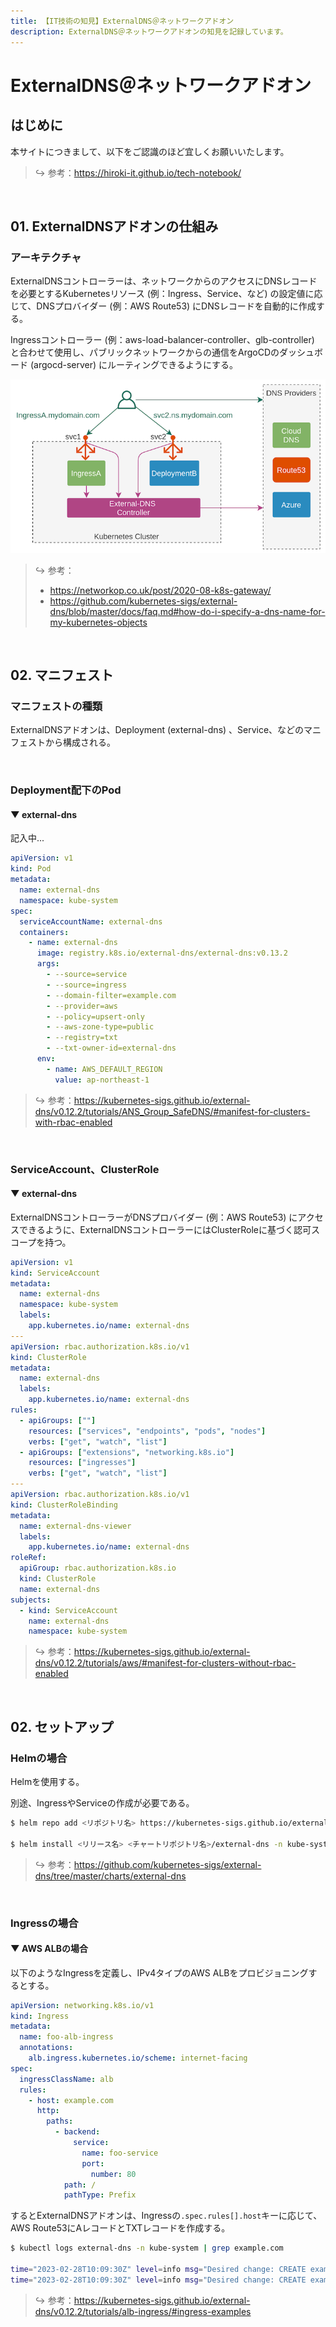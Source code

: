 ```yaml
---
title: 【IT技術の知見】ExternalDNS＠ネットワークアドオン
description: ExternalDNS＠ネットワークアドオンの知見を記録しています。
---
```


# ExternalDNS＠ネットワークアドオン

## はじめに

本サイトにつきまして、以下をご認識のほど宜しくお願いいたします。

> ↪️ 参考：https://hiroki-it.github.io/tech-notebook/

<br>

## 01. ExternalDNSアドオンの仕組み

### アーキテクチャ

ExternalDNSコントローラーは、ネットワークからのアクセスにDNSレコードを必要とするKubernetesリソース (例：Ingress、Service、など) の設定値に応じて、DNSプロバイダー (例：AWS Route53) にDNSレコードを自動的に作成する。

Ingressコントローラー (例：aws-load-balancer-controller、glb-controller) と合わせて使用し、パブリックネットワークからの通信をArgoCDのダッシュボード (argocd-server) にルーティングできるようにする。

![external-dns_architecture.png](https://raw.githubusercontent.com/hiroki-it/tech-notebook-images/master/images/external-dns_architecture.png)

> ↪️ 参考：
>
> - https://networkop.co.uk/post/2020-08-k8s-gateway/
> - https://github.com/kubernetes-sigs/external-dns/blob/master/docs/faq.md#how-do-i-specify-a-dns-name-for-my-kubernetes-objects

<br>

## 02. マニフェスト

### マニフェストの種類

ExternalDNSアドオンは、Deployment (external-dns) 、Service、などのマニフェストから構成される。

<br>

### Deployment配下のPod

#### ▼ external-dns

記入中...

```yaml
apiVersion: v1
kind: Pod
metadata:
  name: external-dns
  namespace: kube-system
spec:
  serviceAccountName: external-dns
  containers:
    - name: external-dns
      image: registry.k8s.io/external-dns/external-dns:v0.13.2
      args:
        - --source=service
        - --source=ingress
        - --domain-filter=example.com
        - --provider=aws
        - --policy=upsert-only
        - --aws-zone-type=public
        - --registry=txt
        - --txt-owner-id=external-dns
      env:
        - name: AWS_DEFAULT_REGION
          value: ap-northeast-1
```

> ↪️ 参考：https://kubernetes-sigs.github.io/external-dns/v0.12.2/tutorials/ANS_Group_SafeDNS/#manifest-for-clusters-with-rbac-enabled

<br>

### ServiceAccount、ClusterRole

#### ▼ external-dns

ExternalDNSコントローラーがDNSプロバイダー (例：AWS Route53) にアクセスできるように、ExternalDNSコントローラーにはClusterRoleに基づく認可スコープを持つ。

```yaml
apiVersion: v1
kind: ServiceAccount
metadata:
  name: external-dns
  namespace: kube-system
  labels:
    app.kubernetes.io/name: external-dns
---
apiVersion: rbac.authorization.k8s.io/v1
kind: ClusterRole
metadata:
  name: external-dns
  labels:
    app.kubernetes.io/name: external-dns
rules:
  - apiGroups: [""]
    resources: ["services", "endpoints", "pods", "nodes"]
    verbs: ["get", "watch", "list"]
  - apiGroups: ["extensions", "networking.k8s.io"]
    resources: ["ingresses"]
    verbs: ["get", "watch", "list"]
---
apiVersion: rbac.authorization.k8s.io/v1
kind: ClusterRoleBinding
metadata:
  name: external-dns-viewer
  labels:
    app.kubernetes.io/name: external-dns
roleRef:
  apiGroup: rbac.authorization.k8s.io
  kind: ClusterRole
  name: external-dns
subjects:
  - kind: ServiceAccount
    name: external-dns
    namespace: kube-system
```

> ↪️ 参考：https://kubernetes-sigs.github.io/external-dns/v0.12.2/tutorials/aws/#manifest-for-clusters-without-rbac-enabled

<br>

## 02. セットアップ

### Helmの場合

Helmを使用する。

別途、IngressやServiceの作成が必要である。

```bash
$ helm repo add <リポジトリ名> https://kubernetes-sigs.github.io/external-dns/

$ helm install <リリース名> <チャートリポジトリ名>/external-dns -n kube-system --version <バージョンタグ>
```

> ↪️ 参考：https://github.com/kubernetes-sigs/external-dns/tree/master/charts/external-dns

<br>

### Ingressの場合

#### ▼ AWS ALBの場合

以下のようなIngressを定義し、IPv4タイプのAWS ALBをプロビジョニングするとする。

```yaml
apiVersion: networking.k8s.io/v1
kind: Ingress
metadata:
  name: foo-alb-ingress
  annotations:
    alb.ingress.kubernetes.io/scheme: internet-facing
spec:
  ingressClassName: alb
  rules:
    - host: example.com
      http:
        paths:
          - backend:
              service:
                name: foo-service
                port:
                  number: 80
            path: /
            pathType: Prefix
```

するとExternalDNSアドオンは、Ingressの`.spec.rules[].host`キーに応じて、AWS Route53にAレコードとTXTレコードを作成する。

```bash
$ kubectl logs external-dns -n kube-system | grep example.com

time="2023-02-28T10:09:30Z" level=info msg="Desired change: CREATE example.com A [Id: /hostedzone/*****]"
time="2023-02-28T10:09:30Z" level=info msg="Desired change: CREATE example.com TXT [Id: /hostedzone/*****]"
```

> ↪️ 参考：https://kubernetes-sigs.github.io/external-dns/v0.12.2/tutorials/alb-ingress/#ingress-examples

<br>
